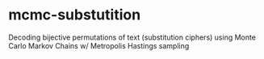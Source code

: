 # mcmc-substutition
Decoding bijective permutations of text (substitution ciphers) using Monte Carlo Markov Chains w/ Metropolis Hastings sampling
